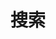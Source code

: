 ---
title: 搜索
slug: "search"
layout: "search"
outputs:
    - html
    - json
menu:
    main:
        weight: -60
        params: 
            icon: search

readingTime: false
comments: false
---